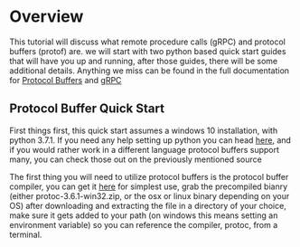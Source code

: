 
# Overview

This tutorial will discuss what remote procedure calls (gRPC) and protocol buffers (protof) are.
we will start with two python based quick start guides that will have you up and running, after
those guides, there will be some additional details. Anything we miss can be found in the full 
documentation for [Protocol Buffers](https://developers.google.com/protocol-buffers/docs/pythontutorial) and [gRPC](https://grpc.io/)

## Protocol Buffer Quick Start 

First things first, this quick start assumes a windows 10 installation, with python 3.7.1. If you need any help setting up
python you can head [here](https://www.python.org/), and if you would rather work in a different language protocol buffers 
support many, you can check those out on the previously mentioned source

The first thing you will need to utilize protocol buffers is the protocol buffer compiler, you can get it [here](https://github.com/protocolbuffers/protobuf/releases/tag/v3.6.1)
for simplest use, grab the precompiled bianry (either protoc-3.6.1-win32.zip, or the osx or linux binary depending on your OS)
after downloading and extracting the file in a directory of your choice, make sure it gets added to your path (on windows this means setting
an environment variable) so you can reference the compiler, protoc, from a terminal.
